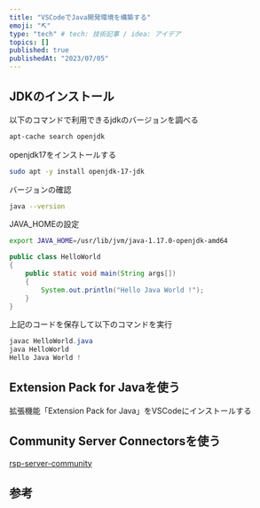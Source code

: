 ```yaml
---
title: "VSCodeでJava開発環境を構築する"
emoji: "⛏"
type: "tech" # tech: 技術記事 / idea: アイデア
topics: []
published: true
publishedAt: "2023/07/05"
---
```


## JDKのインストール

以下のコマンドで利用できるjdkのバージョンを調べる

```bash
apt-cache search openjdk
```

openjdk17をインストールする

```bash
sudo apt -y install openjdk-17-jdk
```

バージョンの確認

```bash
java --version
```

JAVA_HOMEの設定

```bash
export JAVA_HOME=/usr/lib/jvm/java-1.17.0-openjdk-amd64
```

```java
public class HelloWorld
{
    public static void main(String args[])
    {
        System.out.println("Hello Java World !");
    }
}
```

上記のコードを保存して以下のコマンドを実行

```java
javac HelloWorld.java
java HelloWorld
Hello Java World !
```

## Extension Pack for Javaを使う
拡張機能「Extension Pack for Java」をVSCodeにインストールする

## Community Server Connectorsを使う
[rsp-server-community](https://github.com/redhat-developer/rsp-server-community)


## 参考
